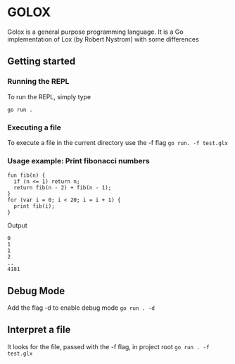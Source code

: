 # GOLOX

Golox is a general purpose programming language. It is a Go implementation of Lox (by Robert Nystrom) with some differences

## Getting started

### Running the REPL
To run the REPL, simply type

`go run .`

### Executing a file
To execute a file in the current directory use the -f flag
`go run. -f test.glx`

### Usage example: Print fibonacci numbers
```
fun fib(n) {
  if (n <= 1) return n;
  return fib(n - 2) + fib(n - 1);
}
for (var i = 0; i < 20; i = i + 1) {
  print fib(i);
}
```

Output
```
0
1
1
2
..
4181
```

## Debug Mode
Add the flag -d to enable debug mode
`go run . -d`


## Interpret a file
It looks for the file, passed with the -f flag, in project root
`go run . -f test.glx`
